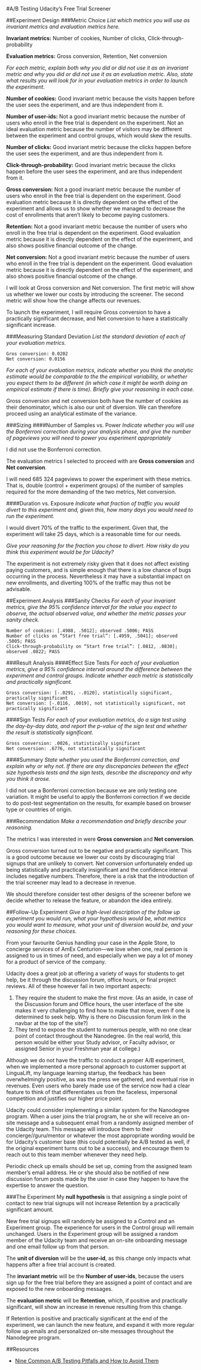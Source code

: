 #A/B Testing Udacity’s Free Trial Screener

##Experiment Design
###Metric Choice
_List which metrics you will use as invariant metrics and evaluation metrics here._

**Invariant metrics:** Number of cookies, Number of clicks, Click-through-probability

**Evaluation metrics:** Gross conversion, Retention, Net conversion

_For each metric, explain both why you did or did not use it as an invariant metric and why you did or did not use it as an evaluation metric. Also, state what results you will look for in your evaluation metrics in order to launch the experiment._

**Number of cookies:** Good invariant metric because the visits happen before the user sees the experiment, and are thus independent from it.

**Number of user-ids:** Not a good invariant metric because the number of users who enroll in the free trial is dependent on the experiment. Not an ideal evaluation metric because the number of visitors may be different between the experiment and control groups, which would skew the results.

**Number of clicks:** Good invariant metric because the clicks happen before the user sees the experiment, and are thus independent from it.

**Click-through-probability:** Good invariant metric because the clicks happen before the user sees the experiment, and are thus independent from it.

**Gross conversion:** Not a good invariant metric because the number of users who enroll in the free trial is dependent on the experiment. Good evaluation metric because it is directly dependent on the effect of the experiment and allows us to show whether we managed to decrease the cost of enrollments that aren’t likely to become paying customers.

**Retention:** Not a good invariant metric because the number of users who enroll in the free trial is dependent on the experiment. Good evaluation metric because it is directly dependent on the effect of the experiment, and also shows positive financial outcome of the change.

**Net conversion:** Not a good invariant metric because the number of users who enroll in the free trial is dependent on the experiment. Good evaluation metric because it is directly dependent on the effect of the experiment, and also shows positive financial outcome of the change.

I will look at Gross conversion and Net conversion. The first metric will show us whether we lower our costs by introducing the screener. The second metric will show how the change affects our revenues.

To launch the experiment, I will require Gross conversion to have a practically significant decrease, and Net conversion to have a statistically significant increase.

###Measuring Standard Deviation
_List the standard deviation of each of your evaluation metrics._

```
Gros conversion: 0.0202
Net conversion: 0.0156
```

_For each of your evaluation metrics, indicate whether you think the analytic estimate would be comparable to the the empirical variability, or whether you expect them to be different (in which case it might be worth doing an empirical estimate if there is time). Briefly give your reasoning in each case._

Gross conversion and net conversion both have the number of cookies as their denominator, which is also our unit of diversion. We can therefore proceed using an analytical estimate of the variance.

###Sizing
####Number of Samples vs. Power
_Indicate whether you will use the Bonferroni correction during your analysis phase, and give the number of pageviews you will need to power you experiment appropriately_

I did not use the Bonferroni correction.

The evaluation metrics I selected to proceed with are **Gross conversion** and **Net conversion**.

I will need 685 324 pageviews to power the experiment with these metrics. That is, double (control + experiment groups) of the number of samples required for the more demanding of the two metrics, Net conversion.

####Duration vs. Exposure
_Indicate what fraction of traffic you would divert to this experiment and, given this, how many days you would need to run the experiment._

I would divert 70% of the traffic to the experiment. Given that, the experiment will take 25 days, which is a reasonable time for our needs.

_Give your reasoning for the fraction you chose to divert. How risky do you think this experiment would be for Udacity?_

The experiment is not extremely risky given that it does not affect existing paying customers, and is simple enough that there is a low chance of bugs occurring in the process. Nevertheless it may have a substantial impact on new enrollments, and diverting 100% of the traffic may thus not be advisable.

##Experiment Analysis
###Sanity Checks
_For each of your invariant metrics, give the 95% confidence interval for the value you expect to observe, the actual observed value, and whether the metric passes your sanity check._

```
Number of cookies: [.4988, .5012]; observed .5006; PASS
Number of clicks on “Start free trial”: [.4959, .5041]; observed .5005; PASS
Click-through-probability on “Start free trial”: [.0812, .0830]; observed .0822; PASS
```

###Result Analysis
####Effect Size Tests
_For each of your evaluation metrics, give a 95% confidence interval around the difference between the experiment and control groups. Indicate whether each metric is statistically and practically significant._

```
Gross conversion: [-.0291, -.0120], statistically significant, practically significant
Net conversion: [-.0116, .0019], not statistically significant, not practically significant
```

####Sign Tests
_For each of your evaluation metrics, do a sign test using the day-by-day data, and report the p-value of the sign test and whether the result is statistically significant._

```
Gross conversion: .0026, statistically significant
Net conversion: .6776, not statistically significant
```

####Summary
_State whether you used the Bonferroni correction, and explain why or why not. If there are any discrepancies between the effect size hypothesis tests and the sign tests, describe the discrepancy and why you think it arose._

I did not use a Bonferroni correction because we are only testing one variation. It might be useful to apply the Bonferroni correction if we decide to do post-test segmentation on the results, for example based on browser type or countries of origin.

###Recommendation
_Make a recommendation and briefly describe your reasoning._

The metrics I was interested in were **Gross conversion** and **Net conversion**.

Gross conversion turned out to be negative and practically significant. This is a good outcome because we lower our costs by discouraging trial signups that are unlikely to convert.
Net conversion unfortunately ended up being statistically and practically insignificant and the confidence interval includes negative numbers. Therefore, there is a risk that the introduction of the trial screener may lead to a decrease in revenue.

We should therefore consider test other designs of the screener before we decide whether to release the feature, or abandon the idea entirely.

##Follow-Up Experiment
_Give a high-level description of the follow up experiment you would run, what your hypothesis would be, what metrics you would want to measure, what your unit of diversion would be, and your reasoning for these choices._

From your favourite Genius handling your case in the Apple Store, to concierge services of AmEx Centurion—we love when one, real person is assigned to us in times of need, and especially when we pay a lot of money for a product of service of the company.

Udacity does a great job at offering a variety of ways for students to get help, be it through the discussion forum, office hours, or final project reviews. All of these however fail in two important aspects:

1. They require the student to make the first move. (As an aside, in case of the Discussion forum and Office hours, the user interface of the site makes it very challenging to find how to make that move, even if one is determined to seek help. Why is there no Discussion forum link in the navbar at the top of the site?)
2. They tend to expose the student to numerous people, with no one clear point of contact throughout the Nanodegree. (In the real world, this person would be either your Study advisor, or Faculty advisor, or assigned Senior in your Freshman year at college.)

Although we do not have the traffic to conduct a proper A/B experiment, when we implemented a more personal approach to customer support at LinguaLift, my language learning startup, the feedback has been overwhelmingly positive, as was the press we gathered, and eventual rise in revenues. Even users who barely made use of the service now had a clear feature to think of that differentiates us from the faceless, impersonal competition and justifies our higher price point.

Udacity could consider implementing a similar system for the Nanodegree program. When a user joins the trial program, he or she will receive an on-site message and a subsequent email from a randomly assigned member of the Udacity team. This message will introduce them to their concierge//guru/mentor or whatever the most appropriate wording would be for Udacity’s customer base (this could potentially be A/B tested as well, if the original experiment turns out to be a success), and encourage them to reach out to this team member whenever they need help.

Periodic check up emails should be set up, coming from the assigned team member’s email address. He or she should also be notified of new discussion forum posts made by the user in case they happen to have the expertise to answer the question.

###The Experiment
My **null hypothesis** is that assigning a single point of contact to new trial signups will not increase Retention by a practically significant amount.

New free trial signups will randomly be assigned to a Control and an Experiment group. The experience for users in the Control group will remain unchanged. Users in the Experiment group will be assigned a random member of the Udacity team and receive an on-site onboarding message and one email follow up from that person.

The **unit of diversion** will be the **user-id**, as this change only impacts what happens after a free trial account is created.

The **invariant metric** will be the **Number of user-ids**, because the users sign up for the free trial before they are assigned a point of contact and are exposed to the new onboarding messages.

The **evaluation metric** will be **Retention**, which, if positive and practically significant, will show an increase in revenue resulting from this change.

If Retention is positive and practically significant at the end of the experiment, we can launch the new feature, and expand it with more regular follow up emails and personalized on-site messages throughout the Nanodegree program.

##Resources
* [Nine Common A/B Testing Pitfalls and How to Avoid Them](http://adobe-target.com/content/dam/adobe/Common_AB_TestingPitfalls_2014.pdf)
